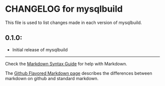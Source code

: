 # CHANGELOG for mysqlbuild

This file is used to list changes made in each version of mysqlbuild.

## 0.1.0:

* Initial release of mysqlbuild

- - -
Check the [Markdown Syntax Guide](http://daringfireball.net/projects/markdown/syntax) for help with Markdown.

The [Github Flavored Markdown page](http://github.github.com/github-flavored-markdown/) describes the differences between markdown on github and standard markdown.
